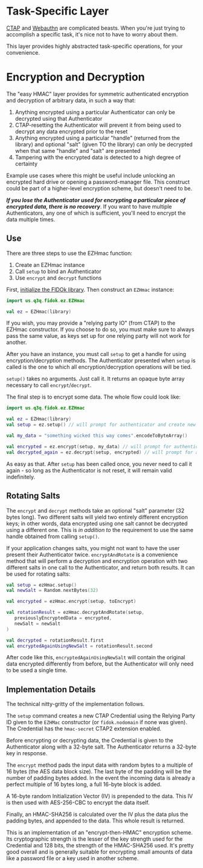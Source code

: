 Task-Specific Layer
===================

[CTAP](CTAP.md) and [Webauthn](webauthn.md) are complicated beasts. When you're just trying to accomplish a specific
task, it's nice not to have to worry about them.

This layer provides highly abstracted task-specific operations, for your convenience.

Encryption and Decryption
=========================
The "easy HMAC" layer provides for symmetric authenticated encryption and decryption of arbitrary data,
in such a way that:

1. Anything encrypted using a particular Authenticator can only be decrypted using that Authenticator
1. CTAP-resetting the Authenticator will prevent it from being used to decrypt any data encrypted prior to the reset
1. Anything encrypted using a particular "handle" (returned from the library) and optional "salt" (given TO the
   library) can only be decrypted when that same "handle" and "salt" are presented
1. Tampering with the encrypted data is detected to a high degree of certainty

Example use cases where this might be useful include unlocking an encrypted hard drive or opening a password-manager
file. This construct could be part of a higher-level encryption scheme, but doesn't need to be.

***If you lose the Authenticator used for encrypting a particular piece of encrypted data, there is no recovery***.
If you want to have multiple Authenticators, any one of which is sufficient, you'll need to encrypt the data
multiple times.

Use
---
There are three steps to use the EZHmac function:

1. Create an EZHmac instance
2. Call `setup` to bind an Authenticator
3. Use `encrypt` and `decrypt` functions

First, [initialize the FIDOk library](initialization.md). Then construct an `EZHmac` instance:

```kotlin
import us.q3q.fidok.ez.EZHmac

val ez = EZHmac(library)
```

If you wish, you may provide a "relying party IO" (from CTAP) to the EZHmac constructor. If you choose to do so,
you must make sure to always pass the same value, as keys set up for one relying party will not work for another.

After you have an instance, you must call `setup` to get a handle for using encryption/decryption methods. The
Authenticator presented when `setup` is called is the one to which all encryption/decryption operations will be tied.

`setup()` takes no arguments. Just call it. It returns an opaque byte array necessary to call `encrypt`/`decrypt`.

The final step is to encrypt some data. The whole flow could look like:

```kotlin
import us.q3q.fidok.ez.EZHmac

val ez = EZHmac(library)
val setup = ez.setup() // will prompt for authenticator and create new key handle

val my_data = "something wicked this way comes".encodeToByteArray()

val encrypted = ez.encrypt(setup, my_data) // will prompt for authenticator again if it's not connected
val decrypted_again = ez.decrypt(setup, encrypted) // will prompt for authenticator a third time if disconnected
```

As easy as that. After `setup` has been called once, you never need to call it again - so long as the Authenticator
is not reset, it will remain valid indefinitely.

Rotating Salts
--------------
The `encrypt` and `decrypt` methods take an optional "salt" parameter (32 bytes long). Two different salts will
yield two entirely different encryption keys; in other words, data encrypted using one salt cannot be decrypted
using a different one. This is *in addition to* the requirement to use the same handle obtained from calling `setup()`.

If your application changes salts, you might not want to have the user present their Authenticator twice.
`encryptAndRotate` is a convenience method that will perform a decryption and encryption operation with two
different salts in one call to the Authenticator, and return both results. It can be used for rotating salts:

```kotlin
val setup = ezHmac.setup()
val newSalt = Random.nextBytes(32)

val encrypted = ezHmac.encrypt(setup, toEncrypt)

val rotationResult = ezHmac.decryptAndRotate(setup,
   previouslyEncryptedData = encrypted,
   newSalt = newSalt
)

val decrypted = rotationResult.first
val encryptedAgainUsingNewSalt = rotationResult.second
```

After code like this, `encryptedAgainUsingNewSalt` will contain the original data encrypted differently from before,
but the Authenticator will only need to be used a single time.

Implementation Details
----------------------
The technical nitty-gritty of the implementation follows.

The `setup` command creates a new CTAP Credential using the Relying Party ID given to the `EZHMac` constructor
(or `fidok.nodomain` if none was given). The Credential has the `hmac-secret` CTAP2 extension enabled.

Before encrypting or decrypting data, the Credential is given to the Authenticator along with a 32-byte salt. The
Authenticator returns a 32-byte key in response.

The `encrypt` method pads the input data with random bytes to a multiple of 16 bytes (the AES data block size).
The last byte of the padding will be the number of padding bytes added. In the event the incoming data is already
a perfect multiple of 16 bytes long, a full 16-byte block is added.

A 16-byte random Initialization Vector (IV) is prepended to the data. This IV is then used with AES-256-CBC to
encrypt the data itself.

Finally, an HMAC-SHA256 is calculated over the IV plus the data plus the padding bytes, and appended to the data.
This whole result is returned.

This is an implementation of an "encrypt-then-HMAC" encryption scheme. Its cryptographic strength is the lesser
of the key strength used for the Credential and 128 bits, the strength of the HMAC-SHA256 used. It's pretty
good overall and is generally suitable for encrypting small amounts of data like a password file or a key used
in another scheme.
